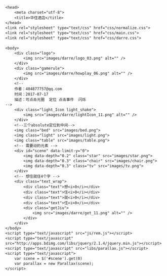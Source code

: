 <!DOCTYPE html>
<html>

	<head>
		<meta charset="utf-8">
		<title>华住酒店</title>
	</head>
	<link rel="stylesheet" type="text/css" href="css/normalize.css">
	<link rel="stylesheet" type="text/css" href="css/main.css">
	<link rel="stylesheet" type="text/css" href="css/darre.css">

	<body>
		<div class="logo">
			<img src="images/darre/logo_03.png" alt="" />
		</div>
		<div class="gamerule">
			<img src="images/darre/howplay_06.png" alt="" />
		</div>
		<!--
    	作者：404877757@qq.com
    	时间：2017-07-17
    	描述：可点击光圈  定位 点击事件  闪烁
    -->
		<div class="light_Icon light_shake">
			<img src="images/darre/lightIcon_11.png" alt="" />
		</div>
		<!--三个absolute定位到中间-->
		<img class="bed" src="images/bed.png">
		<img class="light" src="images/light.png">
		<img class="table" src="images/table.png">
		<!-- 需要动的元素 -->
		<div id="scene" data-limit-y="0">
			<img data-depth="0.2" class="star" src="images/star.png">
			<img data-depth="0.3" class="chair" src="images/chair.png">
			<img data-depth="0.3" class="tv" src="images/tv.png">
		</div>
		<!-- 想住就住4个字 -->
		<div class="text_wrap">
			<div class="text">想<i>0</i></div>
			<div class="text">住<i>0</i></div>
			<div class="text">就<i>0</i></div>
			<div class="text">住<i>0</i></div>
			<div class="getJiu">
				<img src="images/darre/get_11.png" alt="" />
			</div>
		</div>
	</body>
	<script type="text/javascript" src="js/rem.js"></script>
	<script type="text/javascript" src="http://apps.bdimg.com/libs/jquery/2.1.4/jquery.min.js"></script>
	<script type="text/javascript" src="libs/parallax.js"></script>
	<script type="text/javascript">
		var scene = $('#scene').get(0)
		var parallax = new Parallax(scene);
	</script>

</html>